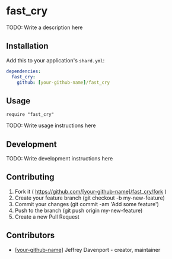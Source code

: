 # fast_cry

TODO: Write a description here

## Installation

Add this to your application's `shard.yml`:

```yaml
dependencies:
  fast_cry:
    github: [your-github-name]/fast_cry
```

## Usage

```crystal
require "fast_cry"
```

TODO: Write usage instructions here

## Development

TODO: Write development instructions here

## Contributing

1. Fork it ( https://github.com/[your-github-name]/fast_cry/fork )
2. Create your feature branch (git checkout -b my-new-feature)
3. Commit your changes (git commit -am 'Add some feature')
4. Push to the branch (git push origin my-new-feature)
5. Create a new Pull Request

## Contributors

- [[your-github-name]](https://github.com/[your-github-name]) Jeffrey Davenport - creator, maintainer
